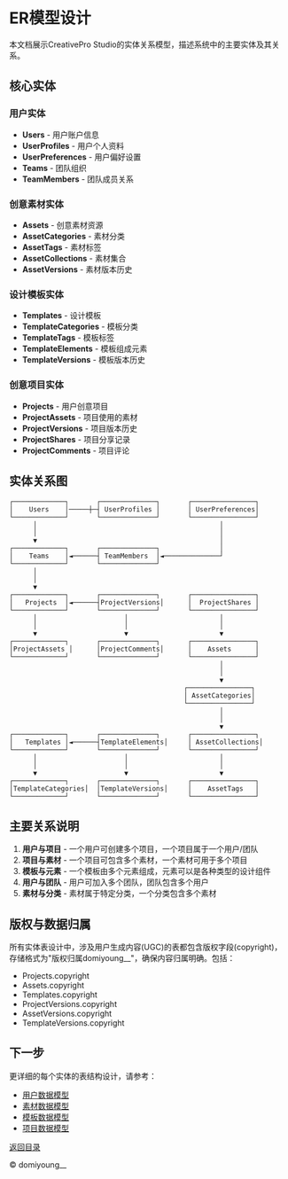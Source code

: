 # ER模型设计

本文档展示CreativePro Studio的实体关系模型，描述系统中的主要实体及其关系。

## 核心实体

### 用户实体
- **Users** - 用户账户信息
- **UserProfiles** - 用户个人资料
- **UserPreferences** - 用户偏好设置 
- **Teams** - 团队组织
- **TeamMembers** - 团队成员关系

### 创意素材实体
- **Assets** - 创意素材资源
- **AssetCategories** - 素材分类
- **AssetTags** - 素材标签
- **AssetCollections** - 素材集合
- **AssetVersions** - 素材版本历史

### 设计模板实体
- **Templates** - 设计模板
- **TemplateCategories** - 模板分类
- **TemplateTags** - 模板标签
- **TemplateElements** - 模板组成元素
- **TemplateVersions** - 模板版本历史

### 创意项目实体
- **Projects** - 用户创意项目
- **ProjectAssets** - 项目使用的素材
- **ProjectVersions** - 项目版本历史
- **ProjectShares** - 项目分享记录
- **ProjectComments** - 项目评论

## 实体关系图

```
┌─────────────┐       ┌──────────────┐       ┌────────────────┐
│    Users    │─────┼─┤ UserProfiles │       │ UserPreferences│
└─────────────┘       └──────────────┘       └────────────────┘
      │                                              │
      │                                              │
      ▼                                              │
┌─────────────┐       ┌──────────────┐               │
│    Teams    │◄──────┤ TeamMembers  │◄──────────────┘
└─────────────┘       └──────────────┘
      │
      │
      ▼
┌─────────────┐       ┌──────────────┐       ┌────────────────┐
│   Projects  │◄──────┤ProjectVersions│      │  ProjectShares │
└─────────────┘       └──────────────┘       └────────────────┘
      │                      │                       │
      │                      │                       │
      ▼                      ▼                       ▼
┌─────────────┐       ┌──────────────┐       ┌────────────────┐
│ProjectAssets │      │ProjectComments│      │    Assets      │
└─────────────┘       └──────────────┘       └────────────────┘
                                                     │
                                                     │
                                                     ▼
                                            ┌────────────────┐
                                            │ AssetCategories│
                                            └────────────────┘
                                                     │
                                                     │
                                                     ▼
┌─────────────┐       ┌──────────────┐       ┌────────────────┐
│   Templates │◄──────┤TemplateElements│     │ AssetCollections│
└─────────────┘       └──────────────┘       └────────────────┘
      │                      │                       │
      │                      │                       │
      ▼                      ▼                       ▼
┌─────────────┐       ┌──────────────┐       ┌────────────────┐
│TemplateCategories│  │TemplateVersions│     │    AssetTags   │
└─────────────┘       └──────────────┘       └────────────────┘
```

## 主要关系说明

1. **用户与项目** - 一个用户可创建多个项目，一个项目属于一个用户/团队
2. **项目与素材** - 一个项目可包含多个素材，一个素材可用于多个项目
3. **模板与元素** - 一个模板由多个元素组成，元素可以是各种类型的设计组件
4. **用户与团队** - 用户可加入多个团队，团队包含多个用户
5. **素材与分类** - 素材属于特定分类，一个分类包含多个素材

## 版权与数据归属

所有实体表设计中，涉及用户生成内容(UGC)的表都包含版权字段(copyright)，存储格式为"版权归属domiyoung__"，确保内容归属明确。包括：

- Projects.copyright
- Assets.copyright
- Templates.copyright
- ProjectVersions.copyright
- AssetVersions.copyright
- TemplateVersions.copyright

## 下一步

更详细的每个实体的表结构设计，请参考：

- [用户数据模型](用户数据模型.md)
- [素材数据模型](素材数据模型.md)
- [模板数据模型](模板数据模型.md)
- [项目数据模型](项目数据模型.md)

[返回目录](README.md)

© domiyoung__ 